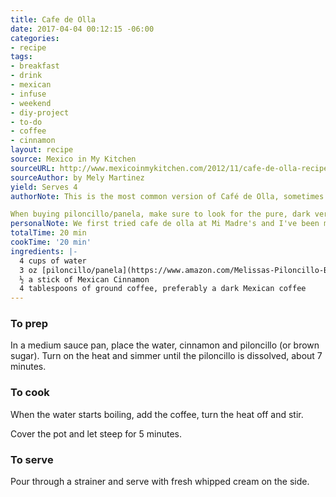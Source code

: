 ```yaml
---
title: Cafe de Olla
date: 2017-04-04 00:12:15 -06:00
categories:
- recipe
tags:
- breakfast
- drink
- mexican
- infuse
- weekend
- diy-project
- to-do
- coffee
- cinnamon
layout: recipe
source: Mexico in My Kitchen
sourceURL: http://www.mexicoinmykitchen.com/2012/11/cafe-de-olla-recipe-receta-de-cafe-de.html
sourceAuthor: by Mely Martinez
yield: Serves 4
authorNote: This is the most common version of Café de Olla, sometimes you will find it with the addition of cloves and anise seeds. Another variation adds an orange peel into the pot for a nice aroma.

When buying piloncillo/panela, make sure to look for the pure, dark version. There is a look-alike version in some stores that are just plain sugar in a cone shape lacking the flavor and nutrients  of the real piloncillo. When ready to cut the piloncillo, warm it up first to soften it.
personalNote: We first tried cafe de olla at Mi Madre's and I've been meaning to make it at home for years. One day!
totalTime: 20 min
cookTime: '20 min'
ingredients: |-
  4 cups of water
  3 oz [piloncillo/panela](https://www.amazon.com/Melissas-Piloncillo-Brown-Sugar-6-Ounce/dp/B000F4990I) or dark brown sugar (about ⅓ cup)
  ½ a stick of Mexican Cinnamon
  4 tablespoons of ground coffee, preferably a dark Mexican coffee
---
```


### To prep

In a medium sauce pan, place the water, cinnamon and piloncillo (or brown sugar). Turn on the heat and simmer until the piloncillo is dissolved, about 7 minutes.

### To cook

When the water starts boiling, add the coffee, turn the heat off and stir.

Cover the pot and let steep for 5 minutes.

### To serve
Pour through a strainer and serve with fresh whipped cream on the side.
